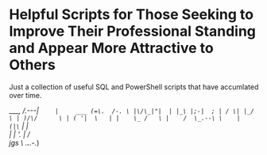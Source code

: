# Helpful Scripts for Those Seeking to Improve Their Professional Standing and Appear More Attractive to Others

Just a collection of useful SQL and PowerShell scripts that have accumlated over time.

 ____,
/.---|
`    |     ___
    (=\.  /-. \
     |\/\_|"|  |
     |_\ |;-|  ;
     | / \| |_/ \
     | )/\/      \
     | ( '|  \   |
     |    \_ /   \
     |    /  \_.--\
     \    |    (|\`
      |   |     \
      |   |      '.
      |  /         \
jgs   \  \.__.__.-._)